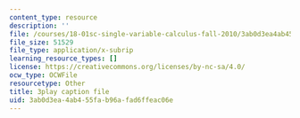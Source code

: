 ```yaml
---
content_type: resource
description: ''
file: /courses/18-01sc-single-variable-calculus-fall-2010/3ab0d3ea4ab455fab96afad6ffeac06e_1RLctDS2hUQ.vtt
file_size: 51529
file_type: application/x-subrip
learning_resource_types: []
license: https://creativecommons.org/licenses/by-nc-sa/4.0/
ocw_type: OCWFile
resourcetype: Other
title: 3play caption file
uid: 3ab0d3ea-4ab4-55fa-b96a-fad6ffeac06e
---
```

